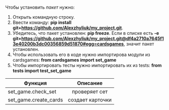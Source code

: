 Чтобы установить *пакет* нужно:
1. Открыть командную строку.
2. Ввести команду: **pip install git+https://github.com/Alexzhyliuk/my_project.git**.
3. Убедитесь, что пакет установлен: **pip freeze**. Если в списке есть **-e git+https://github.com/Alexzhyliuk/my_project.git@df4a2710a7645f13e40200b3dc00356859d51870#egg=cardsgames**, значит пакет установлен.
4. Чтобы использовать его в коде нужно импортирова модули из cardsgames: **from cardsgames import set_game**
5. Чтобы импортировать тесты нужно импортировать их из tests: **from tests import test_set_game**


| Функция                 | Описание        |
| ----------------------- |:---------------:|
| set_game.check_set      | проверяет сет   |
| set_game.create_cards   | создает карточки|
